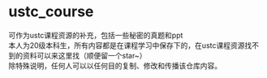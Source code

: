 # ustc_course
可作为ustc课程资源的补充，包括一些秘密的真题和ppt  
本人为20级本科生，所有内容都是在课程学习中保存下的，在ustc课程资源找不到的资料可以来这里找（顺便留一个star~）  
除特殊说明，任何人可以以任何目的复制、修改和传播该仓库内容。
